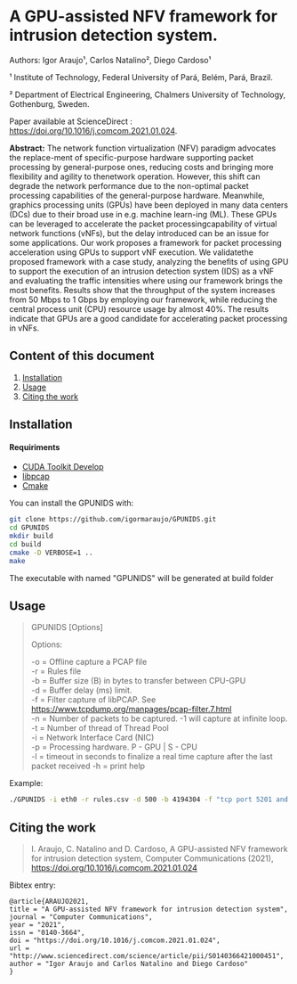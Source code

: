 # A GPU-assisted NFV framework for intrusion detection system.

Authors: Igor Araujo¹, Carlos Natalino², Diego Cardoso¹

¹ Institute of Technology, Federal University of Pará, Belém, Pará, Brazil.

² Department of Electrical Engineering, Chalmers University of Technology, Gothenburg, Sweden.

Paper available at ScienceDirect : https://doi.org/10.1016/j.comcom.2021.01.024.

**Abstract:** The network function virtualization (NFV) paradigm advocates the replace-ment of specific-purpose hardware supporting packet processing by general-purpose ones, reducing costs and bringing more flexibility and agility to thenetwork operation.  However, this shift can degrade the network performance due to the non-optimal packet processing capabilities of the general-purpose hardware.  Meanwhile, graphics processing units (GPUs) have been deployed in many data centers (DCs) due to their broad use in e.g.  machine learn-ing (ML).  These GPUs can be leveraged to accelerate the packet processingcapability of virtual network functions (vNFs), but the delay introduced can be an issue for some applications.  Our work proposes a framework for packet processing acceleration using GPUs to support vNF execution.  We validatethe proposed framework with a case study,  analyzing the benefits of using GPU to support the execution of an intrusion detection system (IDS) as a vNF and evaluating the traffic intensities where using our framework brings the most benefits.  Results show that the throughput of the system increases from 50 Mbps to 1 Gbps by employing our framework,  while reducing the central process unit (CPU) resource usage by almost 40%.  The results indicate that GPUs are a good candidate for accelerating packet processing in vNFs.

## Content of this document

1. <a href="#installation">Installation</a>
2. <a href="#usage">Usage</a>
3. <a href="#citing-the-work">Citing the work</a>


## Installation

#### Requiriments

- [CUDA Toolkit Develop](https://developer.nvidia.com/Cuda-downloads)
- [libpcap](https://www.tcpdump.org/)
- [Cmake](https://cmake.org/)

You can install the GPUNIDS with:

```bash
git clone https://github.com/igormaraujo/GPUNIDS.git
cd GPUNIDS
mkdir build
cd build
cmake -D VERBOSE=1 ..
make
``` 
The executable with named "GPUNIDS" will be generated at build folder

## Usage

>    GPUNIDS [Options]                                           
>                                                                
>Options:                                                        
>                                                                
> -o <file> = Offline capture a PCAP file                        
> -r <file> = Rules file                                         
> -b <num>  = Buffer size (B) in bytes to transfer between CPU-GPU   
> -d <num>  = Buffer delay (ms) limit.                                
> -f <text> = Filter capture of libPCAP. See https://www.tcpdump.org/manpages/pcap-filter.7.html   
> -n <num>  = Number of packets to be captured. -1 will capture at infinite loop. 
> -t <num>  = Number of thread of Thread Pool                    
> -i <text> = Network Interface Card (NIC)                       
> -p <char> = Processing hardware. P - GPU | S - CPU             
> -l <num>  = timeout in seconds to finalize a real time capture after the last packet received
> -h        = print help                                         

Example:

```bash
./GPUNIDS -i eth0 -r rules.csv -d 500 -b 4194304 -f "tcp port 5201 and ip src 10.0.0.1" -p P -l 10 -t 4
```

## Citing the work


> I. Araujo, C. Natalino and D. Cardoso, A GPU-assisted NFV framework for intrusion detection system, Computer Communications (2021), https://doi.org/10.1016/j.comcom.2021.01.024 


Bibtex entry:

~~~~
@article{ARAUJO2021,
title = "A GPU-assisted NFV framework for intrusion detection system",
journal = "Computer Communications",
year = "2021",
issn = "0140-3664",
doi = "https://doi.org/10.1016/j.comcom.2021.01.024",
url = "http://www.sciencedirect.com/science/article/pii/S0140366421000451",
author = "Igor Araujo and Carlos Natalino and Diego Cardoso"
}
~~~~
